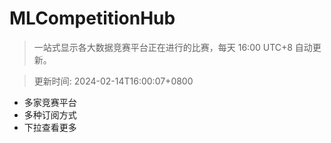 # MLCompetitionHub

> 一站式显示各大数据竞赛平台正在进行的比赛，每天 16:00 UTC+8 自动更新。
  
> 更新时间: 2024-02-14T16:00:07+0800 

* 多家竞赛平台
* 多种订阅方式
* 下拉查看更多